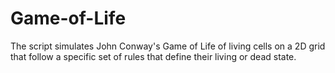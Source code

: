 # Game-of-Life
The script simulates John Conway's Game of Life of living cells on a 2D grid that follow a specific set of rules that define their living or dead state.
